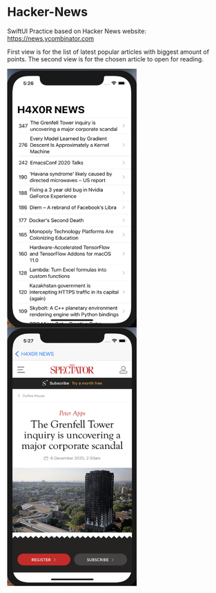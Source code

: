 # Hacker-News

SwiftUI Practice based on Hacker News website: https://news.ycombinator.com

First view is for the list of latest popular articles with biggest amount of points. The second view is for the chosen article to open for reading.

<img src="https://github.com/elina-mns/Hacker-News/blob/main/Hacker-News/Assets.xcassets/1.png" width=300, height=600, align="left"/>

<img src="https://github.com/elina-mns/Hacker-News/blob/main/Hacker-News/Assets.xcassets/2.png" width=300, height=600, align="center"/>
